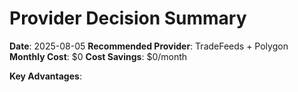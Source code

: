 # Provider Decision Summary

**Date**: 2025-08-05
**Recommended Provider**: TradeFeeds + Polygon
**Monthly Cost**: $0
**Cost Savings**: $0/month

**Key Advantages**:
